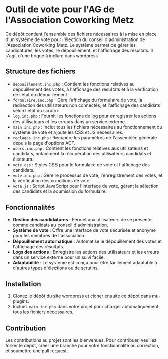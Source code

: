 # Outil de vote pour l'AG de l'Association Coworking Metz

Ce dépôt contient l'ensemble des fichiers nécessaires à la mise en place d'un système de vote pour l'élection du conseil d'administration de l'Association Coworking Metz. 
Le système permet de gérer les candidatures, les votes, le dépouillement, et l'affichage des résultats. Il s'agit d'une brique à inclure dans wordpress

## Structure des fichiers

- `depouillement.inc.php` : Contient les fonctions relatives au dépouillement des votes, à l'affichage des résultats et à la vérification de l'état du dépouillement.
- `formulaire.inc.php` : Gère l'affichage du formulaire de vote, la redirection des utilisateurs non connectés, et l'affichage des candidats selon l'état du scrutin.
- `log.inc.php` : Fournit les fonctions de log pour enregistrer les actions des utilisateurs et les erreurs dans un service externe.
- `main.inc.php` : Inclut tous les fichiers nécessaires au fonctionnement du système de vote et ajoute les CSS et JS nécessaires.
- `reglages.inc.php` : Récupère les paramètres de l'assemblée générale depuis la page d'options ACF.
- `users.inc.php` : Contient les fonctions relatives aux utilisateurs et candidats, notamment la récupération des utilisateurs candidats et électeurs.
- `vote.css` : Styles CSS pour le formulaire de vote et l'affichage des candidats.
- `vote.inc.php` : Gère le processus de vote, l'enregistrement des votes, et la vérification des conditions de vote.
- `vote.js` : Script JavaScript pour l'interface de vote, gérant la sélection des candidats et la soumission du formulaire.

## Fonctionnalités

- **Gestion des candidatures** : Permet aux utilisateurs de se présenter comme candidats au conseil d'administration.
- **Système de vote** : Offre une interface de vote sécurisée et anonyme pour les membres de l'association.
- **Dépouillement automatique** : Automatise le dépouillement des votes et l'affichage des résultats.
- **Logs des actions** : Enregistre les actions des utilisateurs et les erreurs dans un service externe pour un suivi facile.
- **Adaptabilité** : Le système est conçu pour être facilement adaptable à d'autres types d'élections ou de scrutins.

## Installation

1. Clonez le dépôt du site wordpress et cloner ensuite ce dépot dans mu-plugins.
2. Incluez `main.inc.php` dans votre projet pour charger automatiquement tous les fichiers nécessaires.

## Contribution

Les contributions au projet sont les bienvenues. Pour contribuer, veuillez forker le dépôt, créer une branche pour votre fonctionnalité ou correction, et soumettre une pull request.

